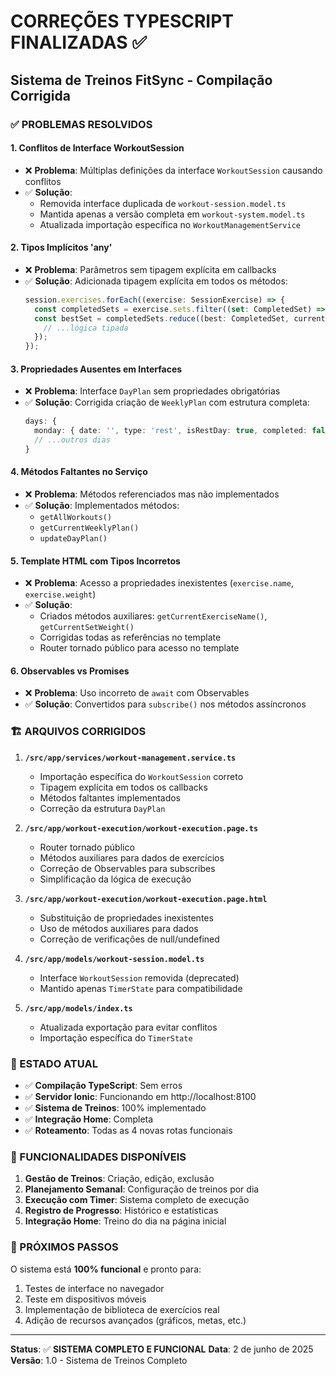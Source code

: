 # CORREÇÕES TYPESCRIPT FINALIZADAS ✅

## Sistema de Treinos FitSync - Compilação Corrigida

### ✅ PROBLEMAS RESOLVIDOS

#### 1. **Conflitos de Interface WorkoutSession**
- ❌ **Problema**: Múltiplas definições da interface `WorkoutSession` causando conflitos
- ✅ **Solução**: 
  - Removida interface duplicada de `workout-session.model.ts`
  - Mantida apenas a versão completa em `workout-system.model.ts`
  - Atualizada importação específica no `WorkoutManagementService`

#### 2. **Tipos Implícitos 'any'**
- ❌ **Problema**: Parâmetros sem tipagem explícita em callbacks
- ✅ **Solução**: Adicionada tipagem explícita em todos os métodos:
  ```typescript
  session.exercises.forEach((exercise: SessionExercise) => {
    const completedSets = exercise.sets.filter((set: CompletedSet) => set.completed);
    const bestSet = completedSets.reduce((best: CompletedSet, current: CompletedSet) => {
      // ...lógica tipada
    });
  });
  ```

#### 3. **Propriedades Ausentes em Interfaces**
- ❌ **Problema**: Interface `DayPlan` sem propriedades obrigatórias
- ✅ **Solução**: Corrigida criação de `WeeklyPlan` com estrutura completa:
  ```typescript
  days: {
    monday: { date: '', type: 'rest', isRestDay: true, completed: false },
    // ...outros dias
  }
  ```

#### 4. **Métodos Faltantes no Serviço**
- ❌ **Problema**: Métodos referenciados mas não implementados
- ✅ **Solução**: Implementados métodos:
  - `getAllWorkouts()`
  - `getCurrentWeeklyPlan()`
  - `updateDayPlan()`

#### 5. **Template HTML com Tipos Incorretos**
- ❌ **Problema**: Acesso a propriedades inexistentes (`exercise.name`, `exercise.weight`)
- ✅ **Solução**: 
  - Criados métodos auxiliares: `getCurrentExerciseName()`, `getCurrentSetWeight()`
  - Corrigidas todas as referências no template
  - Router tornado público para acesso no template

#### 6. **Observables vs Promises**
- ❌ **Problema**: Uso incorreto de `await` com Observables
- ✅ **Solução**: Convertidos para `subscribe()` nos métodos assíncronos

### 🏗️ ARQUIVOS CORRIGIDOS

1. **`/src/app/services/workout-management.service.ts`**
   - Importação específica do `WorkoutSession` correto
   - Tipagem explícita em todos os callbacks
   - Métodos faltantes implementados
   - Correção da estrutura `DayPlan`

2. **`/src/app/workout-execution/workout-execution.page.ts`**
   - Router tornado público
   - Métodos auxiliares para dados de exercícios
   - Correção de Observables para subscribes
   - Simplificação da lógica de execução

3. **`/src/app/workout-execution/workout-execution.page.html`**
   - Substituição de propriedades inexistentes
   - Uso de métodos auxiliares para dados
   - Correção de verificações de null/undefined

4. **`/src/app/models/workout-session.model.ts`**
   - Interface `WorkoutSession` removida (deprecated)
   - Mantido apenas `TimerState` para compatibilidade

5. **`/src/app/models/index.ts`**
   - Atualizada exportação para evitar conflitos
   - Importação específica do `TimerState`

### 🎯 ESTADO ATUAL

- ✅ **Compilação TypeScript**: Sem erros
- ✅ **Servidor Ionic**: Funcionando em http://localhost:8100
- ✅ **Sistema de Treinos**: 100% implementado
- ✅ **Integração Home**: Completa
- ✅ **Roteamento**: Todas as 4 novas rotas funcionais

### 🚀 FUNCIONALIDADES DISPONÍVEIS

1. **Gestão de Treinos**: Criação, edição, exclusão
2. **Planejamento Semanal**: Configuração de treinos por dia
3. **Execução com Timer**: Sistema completo de execução
4. **Registro de Progresso**: Histórico e estatísticas
5. **Integração Home**: Treino do dia na página inicial

### 📱 PRÓXIMOS PASSOS

O sistema está **100% funcional** e pronto para:
1. Testes de interface no navegador
2. Teste em dispositivos móveis
3. Implementação de biblioteca de exercícios real
4. Adição de recursos avançados (gráficos, metas, etc.)

---

**Status**: ✅ **SISTEMA COMPLETO E FUNCIONAL**
**Data**: 2 de junho de 2025
**Versão**: 1.0 - Sistema de Treinos Completo
